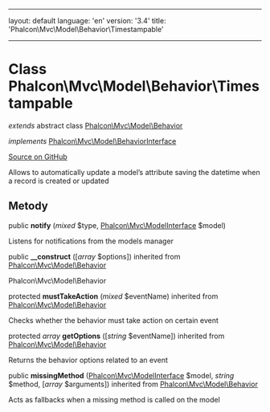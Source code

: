 * * *

layout: default language: 'en' version: '3.4' title: 'Phalcon\Mvc\Model\Behavior\Timestampable'

* * *

# Class **Phalcon\Mvc\Model\Behavior\Timestampable**

*extends* abstract class [Phalcon\Mvc\Model\Behavior](/3.4/en/api/Phalcon_Mvc_Model_Behavior)

*implements* [Phalcon\Mvc\Model\BehaviorInterface](/3.4/en/api/Phalcon_Mvc_Model_BehaviorInterface)

<a href="https://github.com/phalcon/cphalcon/tree/v3.4.0/phalcon/mvc/model/behavior/timestampable.zep" class="btn btn-default btn-sm">Source on GitHub</a>

Allows to automatically update a model’s attribute saving the datetime when a record is created or updated

## Metody

public **notify** (*mixed* $type, [Phalcon\Mvc\ModelInterface](/3.4/en/api/Phalcon_Mvc_ModelInterface) $model)

Listens for notifications from the models manager

public **__construct** ([*array* $options]) inherited from [Phalcon\Mvc\Model\Behavior](/3.4/en/api/Phalcon_Mvc_Model_Behavior)

Phalcon\Mvc\Model\Behavior

protected **mustTakeAction** (*mixed* $eventName) inherited from [Phalcon\Mvc\Model\Behavior](/3.4/en/api/Phalcon_Mvc_Model_Behavior)

Checks whether the behavior must take action on certain event

protected *array* **getOptions** ([*string* $eventName]) inherited from [Phalcon\Mvc\Model\Behavior](/3.4/en/api/Phalcon_Mvc_Model_Behavior)

Returns the behavior options related to an event

public **missingMethod** ([Phalcon\Mvc\ModelInterface](/3.4/en/api/Phalcon_Mvc_ModelInterface) $model, *string* $method, [*array* $arguments]) inherited from [Phalcon\Mvc\Model\Behavior](/3.4/en/api/Phalcon_Mvc_Model_Behavior)

Acts as fallbacks when a missing method is called on the model